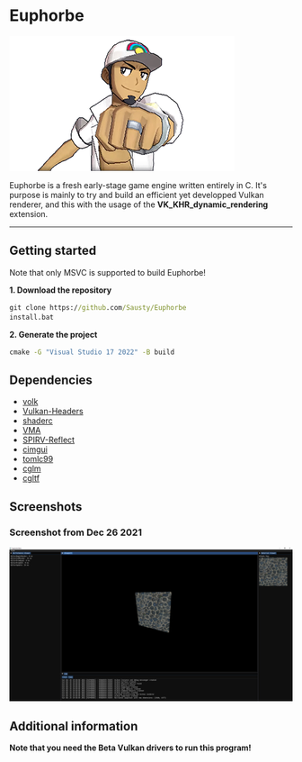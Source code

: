 # Euphorbe

![Euphorbe](.github/logo.png)

Euphorbe is a fresh early-stage game engine written entirely in C.
It's purpose is mainly to try and build an efficient yet developped Vulkan renderer, and this with the usage of the **VK_KHR_dynamic_rendering** extension.
***

## Getting started

Note that only MSVC is supported to build Euphorbe!

**1. Download the repository**
```bat
git clone https://github.com/Sausty/Euphorbe
install.bat
```

**2. Generate the project**
```bat
cmake -G "Visual Studio 17 2022" -B build
```

## Dependencies

- [volk](https://github.com/zeux/volk)
- [Vulkan-Headers](https://github.com/KhronosGroup/Vulkan-Headers)
- [shaderc](https://github.com/google/shaderc)
- [VMA](https://github.com/GPUOpen-LibrariesAndSDKs/VulkanMemoryAllocator)
- [SPIRV-Reflect](https://github.com/KhronosGroup/SPIRV-Reflect)
- [cimgui](https://github.com/Sausty/cimgui)
- [tomlc99](https://github.com/cktan/tomlc99)
- [cglm](https://github.com/recp/cglm)
- [cgltf](https://github.com/jkuhlmann/cgltf)

## Screenshots

### Screenshot from Dec 26 2021
![Dec 26 2021](.github/26dec2021.PNG)

## Additional information

**Note that you need the Beta Vulkan drivers to run this program!**
